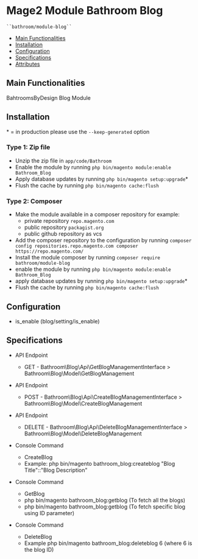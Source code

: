 # Mage2 Module Bathroom Blog

    ``bathroom/module-blog``

 - [Main Functionalities](#markdown-header-main-functionalities)
 - [Installation](#markdown-header-installation)
 - [Configuration](#markdown-header-configuration)
 - [Specifications](#markdown-header-specifications)
 - [Attributes](#markdown-header-attributes)


## Main Functionalities
BahtroomsByDesign Blog Module

## Installation
\* = in production please use the `--keep-generated` option

### Type 1: Zip file

 - Unzip the zip file in `app/code/Bathroom`
 - Enable the module by running `php bin/magento module:enable Bathroom_Blog`
 - Apply database updates by running `php bin/magento setup:upgrade`\*
 - Flush the cache by running `php bin/magento cache:flush`

### Type 2: Composer

 - Make the module available in a composer repository for example:
    - private repository `repo.magento.com`
    - public repository `packagist.org`
    - public github repository as vcs
 - Add the composer repository to the configuration by running `composer config repositories.repo.magento.com composer https://repo.magento.com/`
 - Install the module composer by running `composer require bathroom/module-blog`
 - enable the module by running `php bin/magento module:enable Bathroom_Blog`
 - apply database updates by running `php bin/magento setup:upgrade`\*
 - Flush the cache by running `php bin/magento cache:flush`


## Configuration

 - is_enable (blog/setting/is_enable)


## Specifications

 - API Endpoint
	- GET - Bathroom\Blog\Api\GetBlogManagementInterface > Bathroom\Blog\Model\GetBlogManagement

 - API Endpoint
	- POST - Bathroom\Blog\Api\CreateBlogManagementInterface > Bathroom\Blog\Model\CreateBlogManagement

 - API Endpoint
	- DELETE - Bathroom\Blog\Api\DeleteBlogManagementInterface > Bathroom\Blog\Model\DeleteBlogManagement

 - Console Command
	- CreateBlog
	- Example: php bin/magento bathroom_blog:createblog "Blog Title"::"Blog Description"

 - Console Command
	- GetBlog
	- php bin/magento bathroom_blog:getblog (To fetch all the blogs)
	- php bin/magento bathroom_blog:getblog <ID> (To fetch specific blog using ID parameter)

 - Console Command
	- DeleteBlog
	- Example php bin/magento bathroom_blog:deleteblog 6 (where 6 is the blog ID)
